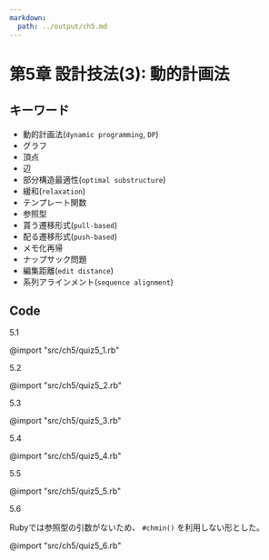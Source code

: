 ```yaml
---
markdown:
  path: ../output/ch5.md
---
```




# 第5章 設計技法(3): 動的計画法

## キーワード

* 動的計画法(`dynamic programming`, `DP`)
* グラフ
* 頂点
* 辺
* 部分構造最適性(`optimal substructure`)
* 緩和(`relaxation`)
* テンプレート関数
* 参照型
* 貰う遷移形式(`pull-based`)
* 配る遷移形式(`push-based`)
* メモ化再帰
* ナップサック問題
* 編集距離(`edit distance`)
* 系列アラインメント(`sequence alignment`)



## Code

5.1

@import "src/ch5/quiz5_1.rb"

5.2

@import "src/ch5/quiz5_2.rb"

5.3

@import "src/ch5/quiz5_3.rb"

5.4

@import "src/ch5/quiz5_4.rb"

5.5

@import "src/ch5/quiz5_5.rb"

5.6

Rubyでは参照型の引数がないため、 `#chmin()` を利用しない形とした。

@import "src/ch5/quiz5_6.rb"
